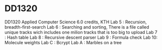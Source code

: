 # DD1320
DD1320 Applied Computer Science 6.0 credits, KTH
Lab 5 : Recursion, breadth-first-search
Lab 6 : Searching and sorting, There is a file called unique tracks wich includes one milion tracks that is too big to upload 
Lab 7 : Hash table
Lab 8 : Recursive descent parser
Lab 9 : Formula check
Lab 10: Molecule weights
Lab C : Bcrypt
Lab A : Marbles on a tree
